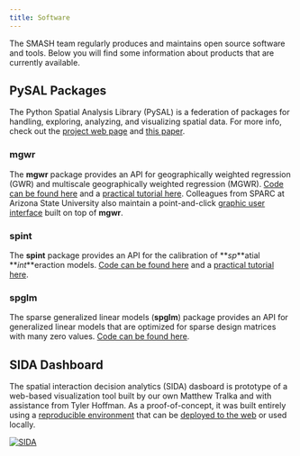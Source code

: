 ```yaml
---
title: Software
---
```


The SMASH team regularly produces and maintains open source software and
tools. Below you will find some information about products that are currently
available.

## PySAL Packages

The Python Spatial Analysis Library (PySAL) is a federation of packages for handling, exploring, analyzing, and visualizing spatial data. For more info, check out the [project web page](https://pysal.org/) and [this paper](https://onlinelibrary.wiley.com/doi/10.1111/gean.12276).

### mgwr

The **mgwr** package provides an API for geographically weighted regression (GWR) and multiscale geographically weighted regression (MGWR). [Code can be found here](https://github.com/pysal/mgwr) and a [practical tutorial here](https://www.mdpi.com/2220-9964/8/6/269/htm). Colleagues from SPARC at Arizona State University also maintain a point-and-click [graphic user interface](https://sgsup.asu.edu/sparc/multiscale-gwr) built on top of **mgwr**.

### spint

The **spint** package provides an API for the calibration of **_sp_**atial **_int_**eraction models. [Code can be found here](https://github.com/pysal/spint) and a [practical tutorial here](https://openjournals.wu.ac.at/region/paper_175_revised/175.html).

### spglm

The sparse generalized linear models (**spglm**) package provides an API for generalized linear models that are optimized for sparse design matrices with many zero values. [Code can be found here](https://github.com/pysal/spglm).

## SIDA Dashboard

The spatial interaction decision analytics (SIDA) dasboard is prototype of a web-based visualization tool built by our own Matthew Tralka and with assistance from Tyler Hoffman. As a proof-of-concept, it was built entirely using a [reproducible environment](https://github.com/GEOSMASH/SIDA) that can be [deployed to the web](https://www.sida-board.app/) or used locally.

[![SIDA](https://user-images.githubusercontent.com/8117709/139471983-ff227c50-4aed-44d6-92f5-387700132d08.png)](https://www.sida-board.app/)
